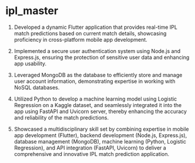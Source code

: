 # ipl_master

1. Developed a dynamic Flutter application that provides real-time IPL match predictions based on current match details, showcasing proficiency in cross-platform mobile app development.

2. Implemented a secure user authentication system using Node.js and Express.js, ensuring the protection of sensitive user data and enhancing app usability.

3. Leveraged MongoDB as the database to efficiently store and manage user account information, demonstrating expertise in working with NoSQL databases.

4. Utilized Python to develop a machine learning model using Logistic Regression on a Kaggle dataset, and seamlessly integrated it into the app using FastAPI and Uvicorn server, thereby enhancing the accuracy and reliability of the match predictions.

5. Showcased a multidisciplinary skill set by combining expertise in mobile app development (Flutter), backend development (Node.js, Express.js), database management (MongoDB), machine learning (Python, Logistic Regression), and API integration (FastAPI, Uvicorn) to deliver a comprehensive and innovative IPL match prediction application.
